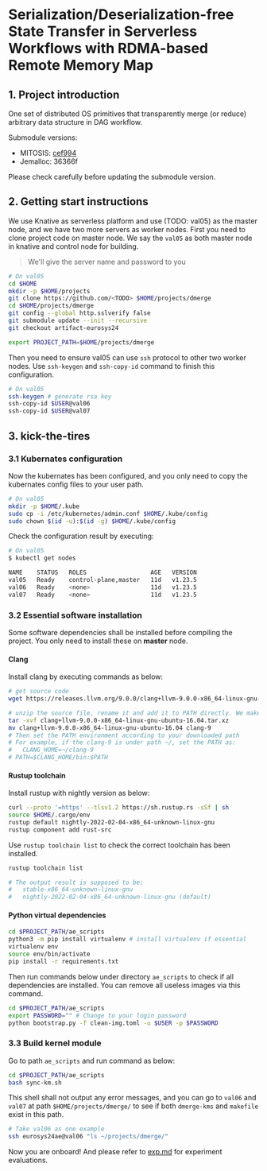 # Serialization/Deserialization-free State Transfer in Serverless Workflows with RDMA-based Remote Memory Map

## 1. Project introduction

One set of distributed OS primitives that transparently merge (or reduce) arbitrary data structure in DAG workflow.

Submodule versions: 

- MITOSIS: [cef994](https://ipads.se.sjtu.edu.cn:1312/distributed-rdma-serverless/mitosis-project/mitosis/-/commit/cef994c32580f27f730716462dd602a95bdb9c75)
- Jemalloc: 36366f

Please check carefully before updating the submodule version.

## 2. Getting start instructions

We use Knative as serverless platform and use (TODO: val05) as the master node, and we have two more servers as worker nodes. First you need to clone project code on master node.  We say the `val05` as both master node in knative and control node for building. 

> We'll give the server name and password to you

```bash
# On val05
cd $HOME
mkdir -p $HOME/projects
git clone https://github.com/<TODO> $HOME/projects/dmerge
cd $HOME/projects/dmerge
git config --global http.sslverify false
git submodule update --init --recursive
git checkout artifact-eurosys24

export PROJECT_PATH=$HOME/projects/dmerge
```

Then you need to ensure val05 can use `ssh` protocol to other two worker nodes. Use `ssh-keygen` and  `ssh-copy-id` command to finish this configuration.

```sh
# On val05
ssh-keygen # generate rsa key
ssh-copy-id $USER@val06
ssh-copy-id $USER@val07
```



## 3. kick-the-tires

### 3.1 Kubernates configuration

Now the kubernates has been configured, and you only need to copy the kubernates config files to your user path.

```sh
# On val05
mkdir -p $HOME/.kube
sudo cp -i /etc/kubernetes/admin.conf $HOME/.kube/config
sudo chown $(id -u):$(id -g) $HOME/.kube/config
```

Check the configuration result by executing:

```sh
# On val05
$ kubectl get nodes

NAME    STATUS   ROLES                  AGE   VERSION
val05   Ready    control-plane,master   11d   v1.23.5
val06   Ready    <none>                 11d   v1.23.5
val07   Ready    <none>                 11d   v1.23.5
```



### 3.2 Essential software installation

Some software dependencies shall be installed before compiling the project. You only need to install these on **master** node.

#### Clang 

Install clang by executing commands as below:

```bash
# get source code
wget https://releases.llvm.org/9.0.0/clang+llvm-9.0.0-x86_64-linux-gnu-ubuntu-16.04.tar.xz

# unzip the source file, rename it and add it to PATH directly. We make bash as an example.
tar -xvf clang+llvm-9.0.0-x86_64-linux-gnu-ubuntu-16.04.tar.xz
mv clang+llvm-9.0.0-x86_64-linux-gnu-ubuntu-16.04 clang-9
# Then set the PATH environment according to your downloaded path
# For example, if the clang-9 is under path ~/, set the PATH as:
#	CLANG_HOME=~/clang-9
# PATH=$CLANG_HOME/bin:$PATH
```

#### Rustup toolchain

Install rustup with nightly version as below:

```sh
curl --proto '=https' --tlsv1.2 https://sh.rustup.rs -sSf | sh
source $HOME/.cargo/env
rustup default nightly-2022-02-04-x86_64-unknown-linux-gnu
rustup component add rust-src
```

Use `rustup toolchain list` to check the correct toolchain has been installed.

```sh
rustup toolchain list

# The output result is supposed to be:
#   stable-x86_64-unknown-linux-gnu
#   nightly-2022-02-04-x86_64-unknown-linux-gnu (default)
```

#### Python virtual dependencies

```sh
cd $PROJECT_PATH/ae_scripts
python3 -m pip install virtualenv # install virtualenv if essential
virtualenv env
source env/bin/activate
pip install -r requirements.txt
```

Then run commands below under directory `ae_scripts` to check if all dependencies are installed. You can remove all useless images via this command.

```sh
cd $PROJECT_PATH/ae_scripts
export PASSWORD="" # Change to your login password
python bootstrap.py -f clean-img.toml -u $USER -p $PASSWORD 
```



### 3.3 Build kernel module

Go to path `ae_scripts` and run command as below:

```sh
cd $PROJECT_PATH/ae_scripts
bash sync-km.sh
```

This shell shall not output any error messages, and you can go to `val06` and `val07` at path `$HOME/projects/dmerge/` to see if both `dmerge-kms` and `makefile` exist in this path.

```sh
# Take val06 as one example
ssh eurosys24ae@val06 "ls ~/projects/dmerge/"
```

Now you are onboard! And please refer to [exp.md](./docs/exp.md) for experiment evaluations.
